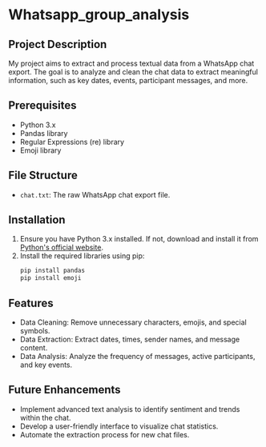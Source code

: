 # Whatsapp_group_analysis


## Project Description

My project aims to extract and process textual data from a WhatsApp chat export. The goal is to analyze and clean the chat data to extract meaningful information, such as key dates, events, participant messages, and more.

## Prerequisites

- Python 3.x
- Pandas library
- Regular Expressions (re) library
- Emoji library

## File Structure

- `chat.txt`: The raw WhatsApp chat export file.

## Installation

1. Ensure you have Python 3.x installed. If not, download and install it from [Python's official website](https://www.python.org/downloads/).
2. Install the required libraries using pip:
   ```sh
   pip install pandas
   pip install emoji
   
## Features
- Data Cleaning: Remove unnecessary characters, emojis, and special symbols.
- Data Extraction: Extract dates, times, sender names, and message content.
- Data Analysis: Analyze the frequency of messages, active participants, and key events.

## Future Enhancements
- Implement advanced text analysis to identify sentiment and trends within the chat.
- Develop a user-friendly interface to visualize chat statistics.
- Automate the extraction process for new chat files.
